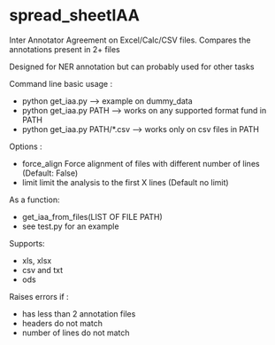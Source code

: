 # spread_sheetIAA
Inter Annotator Agreement on Excel/Calc/CSV files.
Compares the annotations present in 2+ files

Designed for NER annotation but can probably used for other tasks

Command line basic usage :
- python get_iaa.py --> example on dummy_data
- python get_iaa.py PATH --> works on any supported format fund in PATH
- python get_iaa.py PATH/\*.csv --> works only on csv files in PATH

Options :
- force_align     Force alignment of files with different number of lines (Default: False)
- limit limit the analysis to the first X lines (Default no limit)

As a function:
- get_iaa_from_files(LIST OF FILE PATH)
- see test.py for an example


Supports:
- xls, xlsx
- csv and txt
- ods

Raises errors if :
- has less than 2 annotation files
- headers do not match
- number of lines do not match
